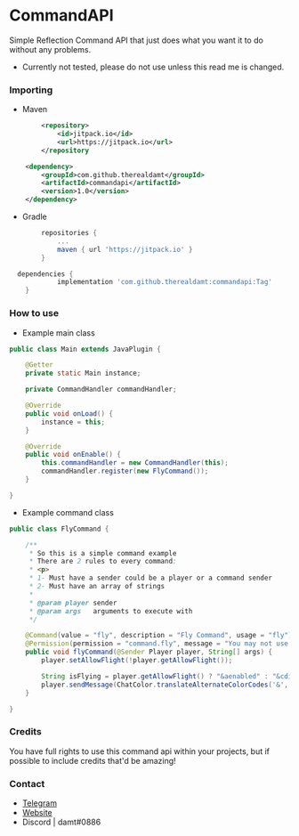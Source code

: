 # CommandAPI
Simple Reflection Command API that just does what you want it to do without any problems.

* Currently not tested, please do not use unless this read me is changed.

### Importing

* Maven

```xml
		<repository>
		    <id>jitpack.io</id>
		    <url>https://jitpack.io</url>
		</repository
```

```xml
	<dependency>
	    <groupId>com.github.therealdamt</groupId>
	    <artifactId>commandapi</artifactId>
	    <version>1.0</version>
	</dependency>
```

* Gradle

```gradle
		repositories {
			...
			maven { url 'https://jitpack.io' }
		}
```

```gradle
  dependencies {
	        implementation 'com.github.therealdamt:commandapi:Tag'
	}
```

### How to use

* Example main class

```java
public class Main extends JavaPlugin {

    @Getter
    private static Main instance;

    private CommandHandler commandHandler;

    @Override
    public void onLoad() {
        instance = this;
    }

    @Override
    public void onEnable() {
        this.commandHandler = new CommandHandler(this);
        commandHandler.register(new FlyCommand());
    }

}
```

* Example command class

```java
public class FlyCommand {

    /**
     * So this is a simple command example
     * There are 2 rules to every command:
     * <p>
     * 1- Must have a sender could be a player or a command sender
     * 2- Must have an array of strings
     *
     * @param player sender
     * @param args   arguments to execute with
     */

    @Command(value = "fly", description = "Fly Command", usage = "fly")
    @Permission(permission = "command.fly", message = "You may not use this command!")
    public void flyCommand(@Sender Player player, String[] args) {
        player.setAllowFlight(!player.getAllowFlight());

        String isFlying = player.getAllowFlight() ? "&aenabled" : "&cdisabled";
        player.sendMessage(ChatColor.translateAlternateColorCodes('&', "&aYour flying is now " + isFlying));
    }

}
```

### Credits

You have full rights to use this command api within your projects, but if possible to include credits that'd be amazing!

### Contact

* [Telegram](https://t.me/therealdamt)
* [Website](https://damt.xyz)
* Discord | damt#0886
